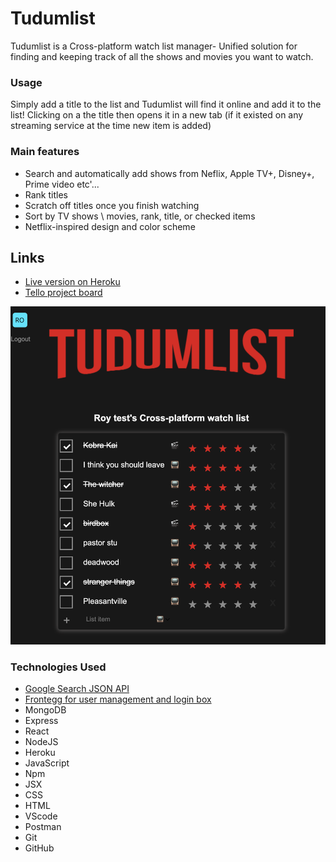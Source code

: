 # Tudumlist
Tudumlist is a Cross-platform watch list manager-
Unified solution for finding and keeping track of all the shows and movies you want to watch.

### Usage
Simply add a title to the list and Tudumlist will find it online and add it to the list!
Clicking on a the title then opens it in a new tab (if it existed on any streaming service at the time new item is added)

### Main features
- Search and automatically add shows from  Neflix, Apple TV+, Disney+, Prime video etc'...
- Rank titles
- Scratch off titles once you finish watching
- Sort by TV shows \ movies, rank, title, or checked items
- Netflix-inspired design and color scheme

## Links
- [Live version on Heroku](https://mern-music-maker.herokuapp.com/)
- [Tello project board](https://trello.com/b/medFA55I/tudum-list-netflix-themed-react-to-do-app)

![screenshot](/public/screenshot.png)

### Technologies Used
- [Google Search JSON API](https://developers.google.com/custom-search/v1/introduction)
- [Frontegg for user management and login box](https://frontegg.com/)
- MongoDB
- Express
- React
- NodeJS
- Heroku
- JavaScript
- Npm
- JSX
- CSS
- HTML
- VScode
- Postman
- Git
- GitHub